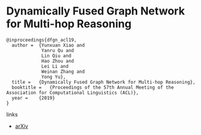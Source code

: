 # Dynamically Fused Graph Network for Multi-hop Reasoning

```
@inproceedings{dfgn_acl19,
  author = 	{Yunxuan Xiao and
             Yanru Qu and
             Lin Qiu and
             Hao Zhou and
             Lei Li and
             Weinan Zhang and
             Yong Yu},
  title = 	{Dynamically Fused Graph Network for Multi-hop Reasoning},
  booktitle = 	{Proceedings of the 57th Annual Meeting of the Association for Computational Linguistics (ACL)},
  year = 	{2019}
}
```

links
- [arXiv](https://arxiv.org/abs/1905.06933)

